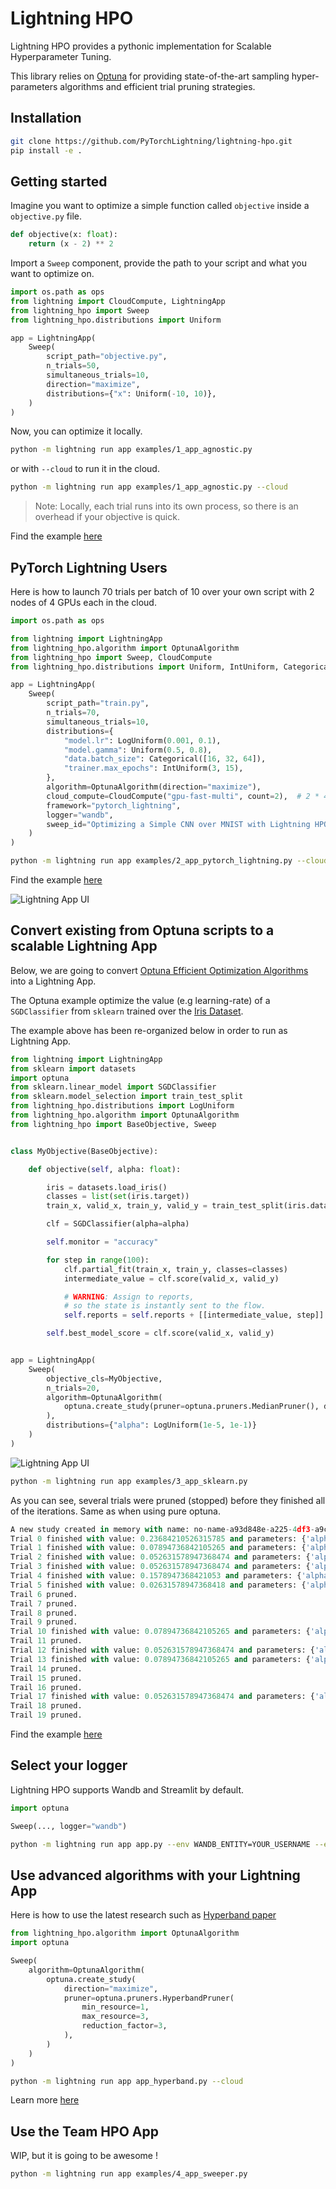 # Lightning HPO

Lightning HPO provides a pythonic implementation for Scalable Hyperparameter Tuning.

This library relies on [Optuna](https://optuna.readthedocs.io/en/stable/) for providing state-of-the-art sampling hyper-parameters algorithms and efficient trial pruning strategies.

## Installation

```bash
git clone https://github.com/PyTorchLightning/lightning-hpo.git
pip install -e .
```

## Getting started

Imagine you want to optimize a simple function called `objective` inside a `objective.py` file.

```python
def objective(x: float):
    return (x - 2) ** 2
```

Import a `Sweep` component, provide the path to your script and what you want to optimize on.

```python
import os.path as ops
from lightning import CloudCompute, LightningApp
from lightning_hpo import Sweep
from lightning_hpo.distributions import Uniform

app = LightningApp(
    Sweep(
        script_path="objective.py",
        n_trials=50,
        simultaneous_trials=10,
        direction="maximize",
        distributions={"x": Uniform(-10, 10)},
    )
)
```

Now, you can optimize it locally.

```bash
python -m lightning run app examples/1_app_agnostic.py
```

or with ``--cloud`` to run it in the cloud.

```bash
python -m lightning run app examples/1_app_agnostic.py --cloud
```

> Note: Locally, each trial runs into its own process, so there is an overhead if your objective is quick.

Find the example [here](./examples/1_app_agnostic.py)

## PyTorch Lightning Users

Here is how to launch 70 trials per batch of 10 over your own script with 2 nodes of 4 GPUs each in the cloud.

```python
import os.path as ops

from lightning import LightningApp
from lightning_hpo.algorithm import OptunaAlgorithm
from lightning_hpo import Sweep, CloudCompute
from lightning_hpo.distributions import Uniform, IntUniform, Categorical, LogUniform

app = LightningApp(
    Sweep(
        script_path="train.py",
        n_trials=70,
        simultaneous_trials=10,
        distributions={
            "model.lr": LogUniform(0.001, 0.1),
            "model.gamma": Uniform(0.5, 0.8),
            "data.batch_size": Categorical([16, 32, 64]),
            "trainer.max_epochs": IntUniform(3, 15),
        },
        algorithm=OptunaAlgorithm(direction="maximize"),
        cloud_compute=CloudCompute("gpu-fast-multi", count=2),  # 2 * 4 V100
        framework="pytorch_lightning",
        logger="wandb",
        sweep_id="Optimizing a Simple CNN over MNIST with Lightning HPO",
    )
)
```

```bash
python -m lightning run app examples/2_app_pytorch_lightning.py --cloud --env WANDB_ENTITY={WANDB_ENTITY} --env WANDB_API_KEY={WANDB_API_KEY}
```

Find the example [here](./examples/2_app_pytorch_lightning.py)

![Lightning App UI](https://pl-flash-data.s3.amazonaws.com/assets_lightning/wandb2.png)

## Convert existing from Optuna scripts to a scalable Lightning App

Below, we are going to convert [Optuna Efficient Optimization Algorithms](https://optuna.readthedocs.io/en/stable/tutorial/10_key_features/003_efficient_optimization_algorithms.html#sphx-glr-tutorial-10-key-features-003-efficient-optimization-algorithms-py>) into a Lightning App.

The Optuna example optimize the value (e.g learning-rate) of a ``SGDClassifier`` from ``sklearn`` trained over the [Iris Dataset](https://archive.ics.uci.edu/ml/datasets/iris).

The example above has been re-organized below in order to run as Lightning App.

```py
from lightning import LightningApp
from sklearn import datasets
import optuna
from sklearn.linear_model import SGDClassifier
from sklearn.model_selection import train_test_split
from lightning_hpo.distributions import LogUniform
from lightning_hpo.algorithm import OptunaAlgorithm
from lightning_hpo import BaseObjective, Sweep


class MyObjective(BaseObjective):

    def objective(self, alpha: float):

        iris = datasets.load_iris()
        classes = list(set(iris.target))
        train_x, valid_x, train_y, valid_y = train_test_split(iris.data, iris.target, test_size=0.25, random_state=0)

        clf = SGDClassifier(alpha=alpha)

        self.monitor = "accuracy"

        for step in range(100):
            clf.partial_fit(train_x, train_y, classes=classes)
            intermediate_value = clf.score(valid_x, valid_y)

            # WARNING: Assign to reports,
            # so the state is instantly sent to the flow.
            self.reports = self.reports + [[intermediate_value, step]]

        self.best_model_score = clf.score(valid_x, valid_y)


app = LightningApp(
    Sweep(
        objective_cls=MyObjective,
        n_trials=20,
        algorithm=OptunaAlgorithm(
            optuna.create_study(pruner=optuna.pruners.MedianPruner(), direction="maximize")
        ),
        distributions={"alpha": LogUniform(1e-5, 1e-1)}
    )
)
```

![Lightning App UI](https://pl-flash-data.s3.amazonaws.com/assets_lightning/lightning_hpo_optimizer.png)

```bash
python -m lightning run app examples/3_app_sklearn.py
```

As you can see, several trials were pruned (stopped) before they finished all of the iterations. Same as when using pure optuna.

```py
A new study created in memory with name: no-name-a93d848e-a225-4df3-a9c3-5f86680e295d
Trial 0 finished with value: 0.23684210526315785 and parameters: {'alpha': 0.006779437004523296}. Best is trial 0 with value: 0.23684210526315785.
Trial 1 finished with value: 0.07894736842105265 and parameters: {'alpha': 0.008936151407006062}. Best is trial 1 with value: 0.07894736842105265.
Trial 2 finished with value: 0.052631578947368474 and parameters: {'alpha': 0.0035836511240528008}. Best is trial 2 with value: 0.052631578947368474.
Trial 3 finished with value: 0.052631578947368474 and parameters: {'alpha': 0.0005393218926409795}. Best is trial 2 with value: 0.052631578947368474.
Trial 4 finished with value: 0.1578947368421053 and parameters: {'alpha': 6.572557493358585e-05}. Best is trial 2 with value: 0.052631578947368474.
Trial 5 finished with value: 0.02631578947368418 and parameters: {'alpha': 0.0013953760106345603}. Best is trial 5 with value: 0.02631578947368418.
Trail 6 pruned.
Trail 7 pruned.
Trail 8 pruned.
Trail 9 pruned.
Trial 10 finished with value: 0.07894736842105265 and parameters: {'alpha': 0.00555435554783454}. Best is trial 5 with value: 0.02631578947368418.
Trail 11 pruned.
Trial 12 finished with value: 0.052631578947368474 and parameters: {'alpha': 0.025624276147153992}. Best is trial 5 with value: 0.02631578947368418.
Trial 13 finished with value: 0.07894736842105265 and parameters: {'alpha': 0.014613957457075546}. Best is trial 5 with value: 0.02631578947368418.
Trail 14 pruned.
Trail 15 pruned.
Trail 16 pruned.
Trial 17 finished with value: 0.052631578947368474 and parameters: {'alpha': 0.01028208215647372}. Best is trial 5 with value: 0.02631578947368418.
Trail 18 pruned.
Trail 19 pruned.
```

Find the example [here](./examples/3_app_sklearn.py)

## Select your logger

Lightning HPO supports Wandb and Streamlit by default.

```python
import optuna

Sweep(..., logger="wandb")
```

```bash
python -m lightning run app app.py --env WANDB_ENTITY=YOUR_USERNAME --env WANDB_API_KEY=YOUR_API_KEY --cloud
```

## Use advanced algorithms with your Lightning App

Here is how to use the latest research such as [Hyperband paper](http://www.jmlr.org/papers/volume18/16-558/16-558.pdf)

```python
from lightning_hpo.algorithm import OptunaAlgorithm
import optuna

Sweep(
    algorithm=OptunaAlgorithm(
        optuna.create_study(
            direction="maximize",
            pruner=optuna.pruners.HyperbandPruner(
                min_resource=1,
                max_resource=3,
                reduction_factor=3,
            ),
        )
    )
)
```

```bash
python -m lightning run app app_hyperband.py --cloud
```

Learn more [here](https://optuna.readthedocs.io/en/stable/tutorial/10_key_features/003_efficient_optimization_algorithms.html?highlight=hyperband#activating-pruners)


## Use the Team HPO App

WIP, but it is going to be awesome !

```bash
python -m lightning run app examples/4_app_sweeper.py
```
